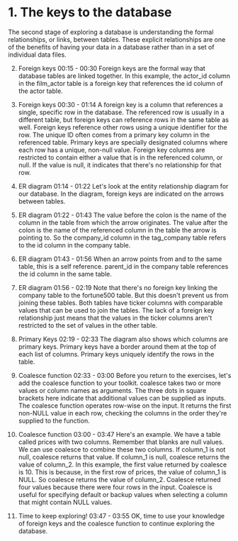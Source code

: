 # 1. The keys to the database

The second stage of exploring a database is understanding the formal relationships, or links, between tables. These explicit relationships are one of the benefits of having your data in a database rather than in a set of individual data files.

2. Foreign keys
00:15 - 00:30
Foreign keys are the formal way that database tables are linked together. In this example, the actor_id column in the film_actor table is a foreign key that references the id column of the actor table.

3. Foreign keys
00:30 - 01:14
A foreign key is a column that references a single, specific row in the database. The referenced row is usually in a different table, but foreign keys can reference rows in the same table as well. Foreign keys reference other rows using a unique identifier for the row. The unique ID often comes from a primary key column in the referenced table. Primary keys are specially designated columns where each row has a unique, non-null value. Foreign key columns are restricted to contain either a value that is in the referenced column, or null. If the value is null, it indicates that there's no relationship for that row.

4. ER diagram
01:14 - 01:22
Let's look at the entity relationship diagram for our database. In the diagram, foreign keys are indicated on the arrows between tables.

5. ER diagram
01:22 - 01:43
The value before the colon is the name of the column in the table from which the arrow originates. The value after the colon is the name of the referenced column in the table the arrow is pointing to. So the company_id column in the tag_company table refers to the id column in the company table.

6. ER diagram
01:43 - 01:56
When an arrow points from and to the same table, this is a self reference. parent_id in the company table references the id column in the same table.

7. ER diagram
01:56 - 02:19
Note that there's no foreign key linking the company table to the fortune500 table. But this doesn't prevent us from joining these tables. Both tables have ticker columns with comparable values that can be used to join the tables. The lack of a foreign key relationship just means that the values in the ticker columns aren't restricted to the set of values in the other table.

8. Primary Keys
02:19 - 02:33
The diagram also shows which columns are primary keys. Primary keys have a border around them at the top of each list of columns. Primary keys uniquely identify the rows in the table.

9. Coalesce function
02:33 - 03:00
Before you return to the exercises, let's add the coalesce function to your toolkit. coalesce takes two or more values or column names as arguments. The three dots in square brackets here indicate that additional values can be supplied as inputs. The coalesce function operates row-wise on the input. It returns the first non-NULL value in each row, checking the columns in the order they're supplied to the function.

10. Coalesce function
03:00 - 03:47
Here's an example. We have a table called prices with two columns. Remember that blanks are null values. We can use coalesce to combine these two columns. If column_1 is not null, coalesce returns that value. If column_1 is null, coalesce returns the value of column_2. In this example, the first value returned by coalesce is 10. This is because, in the first row of prices, the value of column_1 is NULL. So coalesce returns the value of column_2. Coalesce returned four values because there were four rows in the input. Coalesce is useful for specifying default or backup values when selecting a column that might contain NULL values.

11. Time to keep exploring!
03:47 - 03:55
OK, time to use your knowledge of foreign keys and the coalesce function to continue exploring the database.
